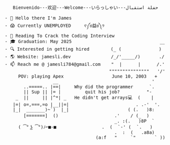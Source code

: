 

<!--
**skxvtchy/skxvtchy** is a ✨ _special_ ✨ repository because its `README.md` (this file) appears on your GitHub profile.
Here are some ideas to get you started:
-->
<pre>
                                                                   ,:
   Bienvenido---欢迎---Welcome---いらっしゃい---حفلة استقبال           ,' |
                                                                /   :              __,-~~/~    `---.    
- 👋 Hello there I'm James                                   --'   /              _/_,---(      ,    )          
- 😱 Currently UNEMPLOYED     ୧༼ಠ益ಠ༽୨                       \/ />/           __ /        <    /   )  \___
- 📰 Reading To Crack the Coding Interview                   / /_\-- --===;;;'====------------------===;;;===------ -
- 🎓 Graduation: May 2025                                 __/   /               \/  ~"~"~"~"~"~\~"~)~"/
- 🔍 Interested in getting hired        (_ (              ) '-. /               (_ (   \  (     >    \)
- 🌎 Website: jamesli.dev               /_/'_____/)       ./  :\                 \_( _ <         >_>'
- 📫 Reach me @ jamesli784@gmail.com    "  |      |      /.' '                    ~ `-i' ::>|--"
                                       """""""""""""""   '/'     pls hire me            I;|.|.|
     POV: playing Apex                  June 10, 2003   +      I have no cache         <|i::|i|`.        Pointer?
                  __                                   '             💵              (` ^'"`-' ")   I barely know her
       ..=====.. |==|     Why did the programmer      `.                                                   :)
       || Sup || |= |         quit his job?          "-                    \|/
    _  ||     || |^*| _   He didn't get arrays💻  (    |               .==\""/==.    
   |=| o=,===,=o |__||=|                         . .-'  '.             ((+) .  .:)                 
   |_|  _______)~`)  |_|                      ( (.   )8:               |'.-(o)-.'|         Thanks For Visiting!!!
       [=======]  ()                     .'    / (_  )                 \/  \_/  \/              ⊂(◉‿◉)つ
                                         _. :(.   )8P  `                            
     ( ͡° ͜ʖ ͡°)ﾉ⌐■-■                 .  (  `-' (  `.   )                    
                                         .  :  (   .a8a)                  
                                  (a:f   "     `"       ` ))
</pre>
